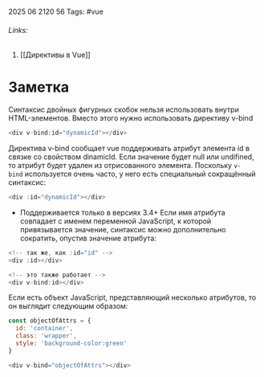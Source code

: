 2025 06 2120 56
Tags: #vue 
###### Links: 
1) [[Директивы в Vue]]
# Заметка
Синтаксис двойных фигурных скобок нельзя использовать внутри HTML-элементов. Вместо этого нужно использовать директиву v-bind
```js
<div v-bind:id="dynamicId"></div>
```
Директива v-bind сообщает vue поддерживать атрибут элемента id в связке со свойством dinamicId. Если значение будет null или undifined, то атрибут будет удален из отрисованного элемента.
Поскольку `v-bind` используется очень часто, у него есть специальный сокращённый синтаксис:
```js
<div :id="dynamicId"></div>
```
- Поддерживается только в версиях 3.4+
Если имя атрибута совпадает с именем переменной JavaScript, к которой привязывается значение, синтаксис можно дополнительно сократить, опустив значение атрибута:
```js
<!-- так же, как :id="id" -->
<div :id></div>

<!-- это также работает -->
<div v-bind:id></div>
```
Если есть объект JavaScript, представляющий несколько атрибутов, то он выглядит следующим образом:
```js
const objectOfAttrs = {
  id: 'container',
  class: 'wrapper',
  style: 'background-color:green'
}

<div v-bind="objectOfAttrs"></div>
```